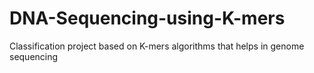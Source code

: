 # DNA-Sequencing-using-K-mers
Classification project based on K-mers algorithms that helps in genome sequencing
